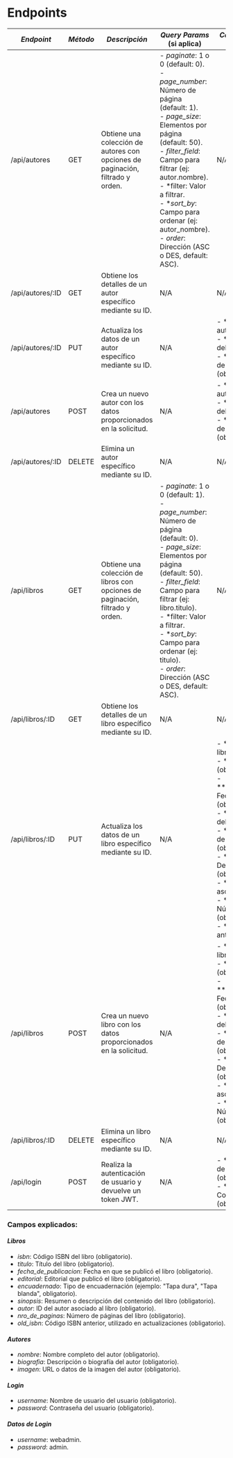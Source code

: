 # Endpoints

| *Endpoint*       | *Método* | *Descripción*                                                                | *Query Params* (si aplica)                                                                                                                                              | *Campos (Cuerpo de la solicitud)*                                                                                                                                                          |
|---------------------|------------|--------------------------------------------------------------------------------|--------------------------------------------------------------------------------------------------------------------------------------------------------------------------|-----------------------------------------------------------------------------------------------------------------------------------------------------------------------------------------------|
| /api/autores | GET | Obtiene una colección de autores con opciones de paginación, filtrado y orden. | - *paginate*: 1 o 0 (default: 0).<br>- *page_number*: Número de página (default: 1).<br>- *page_size*: Elementos por página (default: 50).<br>- *filter_field*: Campo para filtrar (ej: autor.nombre).<br>- *filter: Valor a filtrar.<br>- **sort_by*: Campo para ordenar (ej: autor_nombre).<br>- *order*: Dirección (ASC o DES, default: ASC). | N/A |
| /api/autores/:ID  | GET | Obtiene los detalles de un autor específico mediante su ID. | N/A | N/A |
| /api/autores/:ID  | PUT | Actualiza los datos de un autor específico mediante su ID. | N/A | - *nombre: Nombre del autor (obligatorio).<br>- **biografia: Biografía del autor (obligatorio).<br>- **imagen*: URL o datos de la imagen del autor (obligatorio).|
| /api/autores | POST | Crea un nuevo autor con los datos proporcionados en la solicitud. | N/A | - *nombre: Nombre del autor (obligatorio).<br>- **biografia: Biografía del autor (obligatorio).<br>- **imagen*: URL o datos de la imagen del autor (obligatorio). |
| /api/autores/:ID | DELETE | Elimina un autor específico mediante su ID. | N/A | N/A |
| /api/libros | GET | Obtiene una colección de libros con opciones de paginación, filtrado y orden. | - *paginate*: 1 o 0 (default: 1).<br>- *page_number*: Número de página (default: 0).<br>- *page_size*: Elementos por página (default: 50).<br>- *filter_field*: Campo para filtrar (ej: libro.titulo).<br>- *filter: Valor a filtrar.<br>- **sort_by*: Campo para ordenar (ej: titulo).<br>- *order*: Dirección (ASC o DES, default: ASC). | N/A |
| /api/libros/:ID   | GET | Obtiene los detalles de un libro específico mediante su ID. | N/A | N/A |
| /api/libros/:ID   | PUT | Actualiza los datos de un libro específico mediante su ID. | N/A | - *isbn: Código ISBN del libro (obligatorio).<br>- **titulo: Título del libro (obligatorio).<br>- **fecha_de_publicacion: Fecha de publicación (obligatorio).<br>- **editorial: Editorial del libro (obligatorio).<br>- **encuadernado: Tipo de encuadernación (obligatorio).<br>- **sinopsis: Descripción del libro (obligatorio).<br>- **autor: ID del autor asociado (obligatorio).<br>- **nro_de_paginas: Número de páginas (obligatorio).<br>- **old_isbn*: ISBN anterior (obligatorio). |
| /api/libros | POST | Crea un nuevo libro con los datos proporcionados en la solicitud. | N/A | - *isbn: Código ISBN del libro (obligatorio).<br>- **titulo: Título del libro (obligatorio).<br>- **fecha_de_publicacion: Fecha de publicación (obligatorio).<br>- **editorial: Editorial del libro (obligatorio).<br>- **encuadernado: Tipo de encuadernación (obligatorio).<br>- **sinopsis: Descripción del libro (obligatorio).<br>- **autor: ID del autor asociado (obligatorio).<br>- **nro_de_paginas*: Número de páginas (obligatorio). |
| /api/libros/:ID   | DELETE     | Elimina un libro específico mediante su ID. | N/A | N/A |
| /api/login        | POST       | Realiza la autenticación de usuario y devuelve un token JWT.                 | N/A                                                                                                                                                                      | - *username: Nombre de usuario del usuario (obligatorio).<br>- **password*: Contraseña del usuario (obligatorio).                                                                         |


### Campos explicados:

#### *Libros*
- *isbn*: Código ISBN del libro (obligatorio).  
- *titulo*: Título del libro (obligatorio).  
- *fecha_de_publicacion*: Fecha en que se publicó el libro (obligatorio).  
- *editorial*: Editorial que publicó el libro (obligatorio).  
- *encuadernado*: Tipo de encuadernación (ejemplo: "Tapa dura", "Tapa blanda", obligatorio).  
- *sinopsis*: Resumen o descripción del contenido del libro (obligatorio).  
- *autor*: ID del autor asociado al libro (obligatorio).  
- *nro_de_paginas*: Número de páginas del libro (obligatorio).  
- *old_isbn*: Código ISBN anterior, utilizado en actualizaciones (obligatorio).  

#### *Autores*
- *nombre*: Nombre completo del autor (obligatorio).  
- *biografia*: Descripción o biografía del autor (obligatorio).  
- *imagen*: URL o datos de la imagen del autor (obligatorio).  

#### *Login*
- *username*: Nombre de usuario del usuario (obligatorio).  
- *password*: Contraseña del usuario (obligatorio).

#### *Datos de Login*
- *username*: webadmin.  
- *password*: admin.

